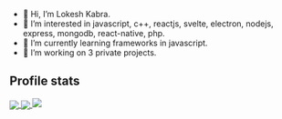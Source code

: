 - 👋 Hi, I’m Lokesh Kabra.
- 👀 I’m interested in javascript, c++, reactjs, svelte, electron, nodejs, express, mongodb, react-native, php.
- 🌱 I’m currently learning frameworks in javascript.
- 💞️ I’m working on 3 private projects.

<h2>Profile stats</h2>

  <a href="https://github.com/lokesh-developer">
    <img align="center" src="https://github-readme-stats.vercel.app/api?username=lokesh-developer&show_icons=true&hide=issues&count_private=true" />
    <img align="center" src="https://github-readme-stats.vercel.app/api/top-langs/?username=lokesh-developer&layout=compact" />
    <img src="https://github-readme-streak-stats.herokuapp.com/?user=lokesh-developer"/>
  </a>
